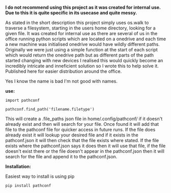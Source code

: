 **I do not recommend using this project as it was created for internal use. Due to this it is quite specific in its usecase and quite messy.**

As stated in the short description this project simply uses os.walk to traverse a filesystem, starting in the users home directory, looking for a given file.
It was created for internal use as there are several of us in the office running python scripts which are located on a onedrive and each time a new machine was initialised onedrive would have wildly different paths.
Originally we were just using a simple function at the start of each script which would return the onedrive path but as different parts of the path started changing with new devices I realised this would quickly become an incredibly intricate and inneficient solution so I wrote this to help solve it. Published here for easier distribution around the office.

Yes I know the name is bad I'm not good with names.

**use:**

```
import pathconf

pathconf.find_path('filename.filetype')
```

This will create a .file_paths json file in home/.config/pathconf/ if it doesn't already exist and then will search for your file. Once found it will add that file to the pathconf file for quicker access in future runs. 
If the file does already exist it will lookup your desired file and if it exists in the pathconf.json it will then check that the file exists where stated.
If the file exists where the pathconf.json says it does then it will use that file, if the file doesn't exist there or the file doesn't appear in the pathconf.json then it will search for the file and append it to the pathconf.json.

**Installation:**

Easiest way to install is using pip

```
pip install pathconf
```
